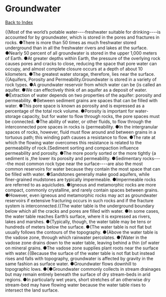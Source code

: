 # Groundwater
[Back to Index](https://github.com/windows10010/tpoExtractor/blog/master/README.md)

{{Most of the world’s potable water----freshwater suitable for drinking----is accounted for by groundwater, which is stored in the pores and fractures in rocks. ●There is more than 50 times as much freshwater stored underground than in all the freshwater rivers and lakes at the surface. ●Nearly 50 percent of all groundwater is stored in the upper 1,000 meters of Earth. ●At greater depths within Earth, the pressure of the overlying rock causes pores and cracks to close, reducing the space that pore water can occupy, and almost complete closure occurs at a depth of about 10 kilometers. ●The greatest water storage, therefore, lies near the surface.{{Aquifers, Porosity and Permeability.Groundwater is stored in a variety of rock types. ●A groundwater reservoir from which water can be {is called an aquifer. ●We can effectively think of an aquifer as a deposit of water. ●Extraction of water depends on two properties of the aquifer: porosity and permeability. ●Between sediment grains are spaces that can be filled with water. ●This pore space is known as porosity and is expressed as a percentage of the total rock volume. ●Porosity is important for water-storage capacity, but for water to flow through rocks, the pore spaces must be connected. ●The ability of water, or other fluids, to flow through the interconnected pore spaces in rocks is {permeability. ●In the intergranular spaces of rocks, however, fluid must flow around and between grains in a tortuous path; this winding path causes a resistance to flow. ●The rate at which the flowing water overcomes this resistance is related to the permeability of rock.{Sediment sorting and compaction influence permeability and porosity. ●The more poorly sorted or the more tightly {a sediment is ,the lower its porosity and permeability. ●Sedimentary rocks----the most common rock type near the surface----are also the most common reservoirs for water because they contain the most space that can be filled with water. ●Sandstones generally make good aquifers, while finer-grained mudstones are typically impermeable. ●Impermeable rocks are referred to as aquicludes. ●Igneous and metamorphic rocks are more compact, commonly crystalline, and rarely contain spaces between grains. ●However, even igneous and metamorphic rocks may act as groundwater reservoirs if extensive fracturing occurs in such rocks and if the fracture system is interconnected.{{The water table is the underground boundary below which all the cracks and pores are filled with water. ●In some cases, the water table reaches Earth’s surface, where it is expressed as rivers, lakes and marshes. ●{Typically, though, the water table may be tens or hundreds of meters below the surface. ●{The water table is not flat but usually follows the contours of the topography. ●{Above the water table is the vadose zone, through which rainwater percolates. ●{Water in the vadose zone drains down to the water table, leaving behind a thin {of water on mineral grains. ●The vadose zone supplies plant roots near the surface with water.{{Because the surface of the water table is not flat but instead rises and falls with topography, groundwater is affected by gravity in the same fashion as surface water. ●Groundwater flows downhill to topographic lows. ●{●Groundwater commonly collects in stream drainages but may remain entirely beneath the surface of dry stream-beds in arid regions. ●In particularly wet years, short stretches of an otherwise dry stream-bed may have flowing water because the water table rises to intersect the land surface.